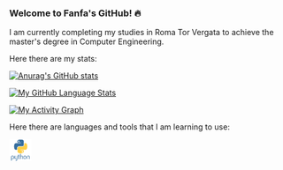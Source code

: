 ### Welcome to Fanfa's GitHub! :fire:

I am currently completing my studies in Roma Tor Vergata to achieve the master's degree in Computer Engineering.

Here there are my stats:

[![Anurag's GitHub stats](https://github-readme-stats.vercel.app/api?username=Fanfarillo&show_icons=true&theme=tokyonight)](https://github.com/anuraghazra/github-readme-stats)

[![My GitHub Language Stats](https://github-readme-stats.vercel.app/api/top-langs/?username=Fanfarillo&langs_count=5&theme=tokyonight)]()

[![My Activity Graph ](https://activity-graph.herokuapp.com/graph?username=Fanfarillo&theme=react-dark)](https://github.com/Fanfarillo)

Here there are languages and tools that I am learning to use:

<p align="left">
  <img src="https://raw.githubusercontent.com/devicons/devicon/master/icons/python/python-original-wordmark.svg" alt="python" width="40" height="40"/>
</p>

